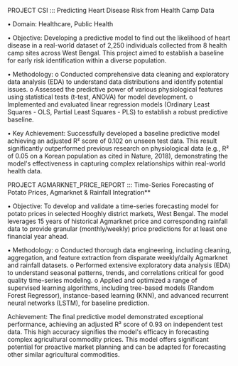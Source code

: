 
 PROJECT CSI  :::     Predicting Heart Disease Risk from Health Camp Data
 
•	Domain: Healthcare, Public Health


•	Objective: Developing a predictive model to find out the likelihood of heart disease in a real-world dataset of 2,250 individuals collected from 8 health camp sites across West Bengal. This project aimed to establish a baseline for early risk identification within a diverse population.

•	Methodology: 
o	Conducted comprehensive data cleaning and exploratory data analysis (EDA) to understand data distributions and identify potential issues.
o	Assessed the predictive power of various physiological features using statistical tests (t-test, ANOVA) for model development.
o	Implemented and evaluated linear regression models (Ordinary Least Squares - OLS, Partial Least Squares - PLS) to establish a robust predictive baseline.

•	Key Achievement: Successfully developed a baseline predictive model achieving an adjusted R² score of 0.102 on unseen test data. This result significantly outperformed previous research on physiological data (e.g., R² of 0.05 on a Korean population as cited in Nature, 2018), demonstrating the model's effectiveness in capturing complex relationships within real-world health data.

 
 
 
 
 
 PROJECT AGMARKNET_PRICE_REPORT ::: Time-Series Forecasting of Potato Prices, Agmarknet & Rainfall Integration**

•	Objective: To develop and validate a time-series forecasting model for potato prices in selected Hooghly district markets, West Bengal. The model leverages 15 years of historical Agmarknet price and corresponding rainfall data to provide granular (monthly/weekly) price predictions for at least one financial year ahead.



•	Methodology: 
o	Conducted thorough data engineering, including cleaning, aggregation, and feature extraction from disparate weekly/daily Agmarknet and rainfall datasets.
o	Performed extensive exploratory data analysis (EDA) to understand seasonal patterns, trends, and correlations critical for good quality time-series modeling.
o	Applied and optimized a range of supervised learning algorithms, including tree-based models (Random Forest Regressor), instance-based learning (KNN), and advanced recurrent neural networks (LSTM), for baseline prediction.


Achievement: The final predictive model demonstrated exceptional performance, achieving an adjusted R² score of 0.93 on independent test data. This high accuracy signifies the model's efficacy in forecasting complex agricultural commodity prices. This model offers significant potential for proactive market planning and can be adapted for forecasting other similar agricultural commodities.
